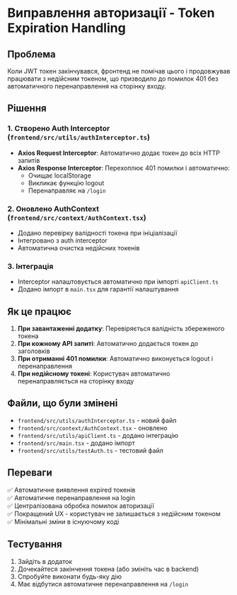 # Виправлення авторизації - Token Expiration Handling

## Проблема
Коли JWT токен закінчувався, фронтенд не помічав цього і продовжував працювати з недійсним токеном, що призводило до помилок 401 без автоматичного перенаправлення на сторінку входу.

## Рішення

### 1. Створено Auth Interceptor (`frontend/src/utils/authInterceptor.ts`)
- **Axios Request Interceptor**: Автоматично додає токен до всіх HTTP запитів
- **Axios Response Interceptor**: Перехоплює 401 помилки і автоматично:
  - Очищає localStorage
  - Викликає функцію logout
  - Перенаправляє на `/login`

### 2. Оновлено AuthContext (`frontend/src/context/AuthContext.tsx`)
- Додано перевірку валідності токена при ініціалізації
- Інтегровано з auth interceptor
- Автоматична очистка недійсних токенів

### 3. Інтеграція
- Interceptor налаштовується автоматично при імпорті `apiClient.ts`
- Додано імпорт в `main.tsx` для гарантії налаштування

## Як це працює

1. **При завантаженні додатку**: Перевіряється валідність збереженого токена
2. **При кожному API запиті**: Автоматично додається токен до заголовків
3. **При отриманні 401 помилки**: Автоматично виконується logout і перенаправлення
4. **При недійсному токені**: Користувач автоматично перенаправляється на сторінку входу

## Файли, що були змінені

- `frontend/src/utils/authInterceptor.ts` - новий файл
- `frontend/src/context/AuthContext.tsx` - оновлено
- `frontend/src/utils/apiClient.ts` - додано інтеграцію
- `frontend/src/main.tsx` - додано імпорт
- `frontend/src/utils/testAuth.ts` - тестовий файл

## Переваги

✅ Автоматичне виявлення expired токенів  
✅ Автоматичне перенаправлення на login  
✅ Централізована обробка помилок авторизації  
✅ Покращений UX - користувач не залишається з недійсним токеном  
✅ Мінімальні зміни в існуючому коді  

## Тестування

1. Зайдіть в додаток
2. Дочекайтеся закінчення токена (або змініть час в backend)
3. Спробуйте виконати будь-яку дію
4. Має відбутися автоматичне перенаправлення на `/login`